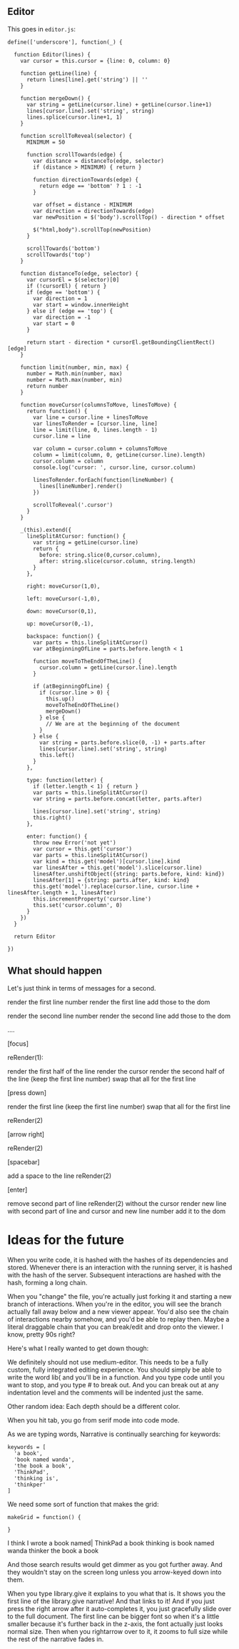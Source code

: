 Editor
------

This goes in `editor.js`:


    define(['underscore'], function(_) {

      function Editor(lines) {
        var cursor = this.cursor = {line: 0, column: 0}

        function getLine(line) {
          return lines[line].get('string') || ''
        }

        function mergeDown() {
          var string = getLine(cursor.line) + getLine(cursor.line+1)
          lines[cursor.line].set('string', string)
          lines.splice(cursor.line+1, 1)
        }

        function scrollToReveal(selector) {
          MINIMUM = 50

          function scrollTowards(edge) {
            var distance = distanceTo(edge, selector)
            if (distance > MINIMUM) { return }

            function directionTowards(edge) {
              return edge == 'bottom' ? 1 : -1
            }

            var offset = distance - MINIMUM
            var direction = directionTowards(edge)
            var newPosition = $('body').scrollTop() - direction * offset

            $("html,body").scrollTop(newPosition)
          }

          scrollTowards('bottom')
          scrollTowards('top')        
        }

        function distanceTo(edge, selector) {
          var cursorEl = $(selector)[0]
          if (!cursorEl) { return }
          if (edge == 'bottom') {
            var direction = 1
            var start = window.innerHeight
          } else if (edge == 'top') {
            var direction = -1
            var start = 0
          }

          return start - direction * cursorEl.getBoundingClientRect()[edge]
        }

        function limit(number, min, max) {
          number = Math.min(number, max)
          number = Math.max(number, min)
          return number
        }

        function moveCursor(columnsToMove, linesToMove) {
          return function() {
            var line = cursor.line + linesToMove
            var linesToRender = [cursor.line, line]
            line = limit(line, 0, lines.length - 1)
            cursor.line = line

            var column = cursor.column + columnsToMove
            column = limit(column, 0, getLine(cursor.line).length)
            cursor.column = column
            console.log('cursor: ', cursor.line, cursor.column)

            linesToRender.forEach(function(lineNumber) {
              lines[lineNumber].render()
            })

            scrollToReveal('.cursor')
          }
        }

        _(this).extend({
          lineSplitAtCursor: function() {          
            var string = getLine(cursor.line)
            return {
              before: string.slice(0,cursor.column),
              after: string.slice(cursor.column, string.length)
            }
          },

          right: moveCursor(1,0),

          left: moveCursor(-1,0),

          down: moveCursor(0,1),

          up: moveCursor(0,-1),

          backspace: function() {
            var parts = this.lineSplitAtCursor()
            var atBeginningOfLine = parts.before.length < 1

            function moveToTheEndOfTheLine() { 
              cursor.column = getLine(cursor.line).length
            }

            if (atBeginningOfLine) {
              if (cursor.line > 0) {
                this.up()
                moveToTheEndOfTheLine()
                mergeDown()
              } else {
                // We are at the beginning of the document
              }
            } else {
              var string = parts.before.slice(0, -1) + parts.after
              lines[cursor.line].set('string', string)
              this.left()
            }
          },

          type: function(letter) {
            if (letter.length < 1) { return }
            var parts = this.lineSplitAtCursor()
            var string = parts.before.concat(letter, parts.after)

            lines[cursor.line].set('string', string)
            this.right()
          },

          enter: function() {
            throw new Error('not yet')
            var cursor = this.get('cursor')
            var parts = this.lineSplitAtCursor()
            var kind = this.get('model')[cursor.line].kind
            var linesAfter = this.get('model').slice(cursor.line)
            linesAfter.unshiftObject({string: parts.before, kind: kind})
            linesAfter[1] = {string: parts.after, kind: kind}
            this.get('model').replace(cursor.line, cursor.line + linesAfter.length + 1, linesAfter)
            this.incrementProperty('cursor.line')
            this.set('cursor.column', 0)
          }
        })
      }

      return Editor

    })

What should happen
------------------


Let's just think in terms of messages for a second.

render the first line number
render the first line
add those to the dom

render the second line number
render the second line
add those to the dom

....

[focus]

reRender(1):

render the first half of the line
render the cursor
render the second half of the line
(keep the first line number)
swap that all for the first line

[press down]

render the first line
(keep the first line number)
swap that all for the first line

reRender(2)

[arrow right]

reRender(2)

[spacebar]

add a space to the line
reRender(2)

[enter]

remove second part of line
reRender(2) without the cursor
render new line with second part of line and cursor and new line number
add it to the dom


Ideas for the future
====================

When you write code, it is hashed with the hashes of its dependencies and stored. Whenever there is an interaction with the running server, it is hashed with the hash of the server. Subsequent interactions are hashed with the hash, forming a long chain. 

When you "change" the file, you're actually just forking it and starting a new branch of interactions. When you're in the editor, you will see the branch actually fall away below and a new viewer appear. You'd also see the chain of interactions nearby somehow, and you'd be able to replay then. Maybe a literal draggable chain that you can break/edit and drop onto the viewer. I know, pretty 90s right?

Here's what I really wanted to get down though:

We definitely should not use medium-editor. This needs to be a fully custom, fully integrated editing experience. You should simply be able to write the word lib( and you'll be in a function. And you type code until you want to stop, and you type # to break out. And you can break out at any indentation level and the comments will be indented just the same.

Other random idea: Each depth should be a different color. 

When you hit tab, you go from serif mode into code mode.

As we are typing words, Narrative is continually searching for keywords:

    keywords = [
      'a book',
      'book named wanda',
      'the book a book',
      'ThinkPad',
      'thinking is',
      'thinkper'
    ]

We need some sort of function that makes the grid:

    makeGrid = function() {

    }

I think I wrote a book named|
  ThinkPad      a book
  thinking is     book named wanda
  thinker     the book a book

And those search results would get dimmer as you got further away. And they wouldn't stay on the screen long unless you arrow-keyed down into them.

When you type library.give it explains to you what that is. It shows you the first line of the library.give narrative! And that links to it! And if you just press the right arrow after it auto-completes it, you just gracefully slide over to the full document. The first line can be bigger font so when it's a little smaller because it's further back in the z-axis, the font actually just looks normal size. Then when you rightarrow over to it, it zooms to full size while the rest of the narrative fades in.



